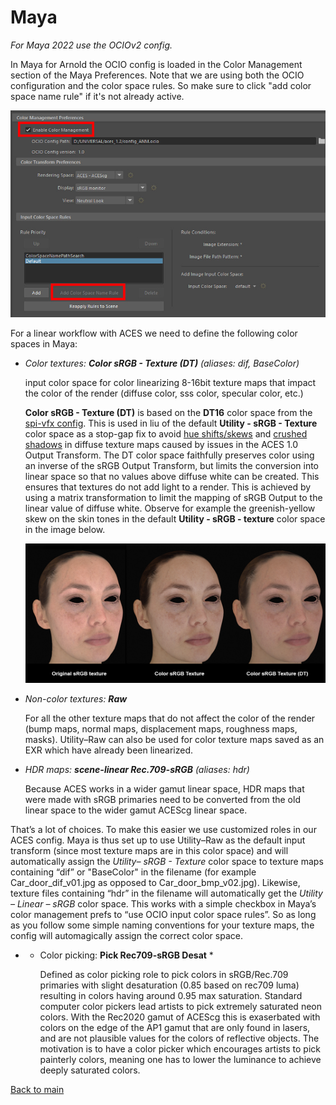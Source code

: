 # Maya

*For Maya 2022 use the OCIOv2 config.* 

In Maya for Arnold the OCIO config is loaded in the Color Management section of the Maya Preferences. Note that we are using both the OCIO configuration and the color space rules. So make sure to click "add color space name rule" if it's not already active.

![maya](img/maya1.jpg)

For a linear workflow with ACES  we need to define the following color spaces in Maya:

- *Color textures: **Color sRGB - Texture (DT)** (aliases: dif, BaseColor)*<p>
input color space for color linearizing 8-16bit texture maps that impact the color of the render (diffuse color, sss color, specular color, etc.)<p>
**Color sRGB - Texture (DT)** is based on the **DT16** color space from the [spi-vfx config](https://opencolorio.readthedocs.io/en/latest/configurations/spi_vfx.html?highlight=DT#texture-painting). This is used in liu of the default **Utility - sRGB - Texture** color space as a stop-gap fix to avoid [hue shifts/skews](chroma.md) and [crushed shadows](tonemap.md) in diffuse texture maps caused by issues in the ACES 1.0 Output Transform. The DT color space faithfully preserves color using an inverse of the sRGB Output Transform, but limits the conversion into linear space so that no values above diffuse white can be created. This ensures that textures do not add light to a render. This is achieved by using a matrix transformation to limit the mapping of sRGB Output to the linear value of diffuse white. Observe for example the greenish-yellow skew on the skin tones in the default **Utility - sRGB - texture** color space in the image below.<p>
	
	![DT](img/DT1.png)
	

- *Non-color textures: **Raw***<p>
For all the other texture maps that do not affect the color of the render (bump maps, normal maps, displacement maps, roughness maps, masks). Utility–Raw can also be used for color texture maps saved as an EXR which have already been linearized.

- *HDR maps: **scene-linear Rec.709-sRGB** (aliases: hdr)*<p>
Because ACES works in a wider gamut linear space, HDR maps that were made with sRGB primaries need to be converted from the old linear space to the wider gamut ACEScg linear space. 

That’s a lot of choices. To make this easier we use customized roles in our ACES config. Maya is thus set up to use Utility–Raw as the default input transform (since most texture maps are in this color space) and will automatically assign the *Utility– sRGB - Texture* color space to texture maps containing “dif” or "BaseColor" in the filename (for example Car_door_dif_v01.jpg as opposed to Car_door_bmp_v02.jpg). Likewise,  texture files containing “hdr” in the filename will automatically get the  *Utility – Linear – sRGB* color space. This works with a simple checkbox in Maya’s color management prefs to “use OCIO input color space rules”. So as long as you follow some simple naming conventions for your texture maps, the config will automagically assign the correct color space.

- * Color picking: **Pick Rec709-sRGB Desat** *<p>
Defined as color picking role to pick colors in sRGB/Rec.709 primaries with slight desaturation (0.85 based on rec709 luma) resulting in colors having around 0.95 max saturation. Standard computer color pickers lead artists to pick extremely saturated neon colors. With the Rec2020 gamut of ACEScg this is exaserbated with colors on the edge of the AP1 gamut that are only found in lasers, and are not plausible values for the colors of reflective objects. The motivation is to have a color picker which encourages artists to pick painterly colors, meaning one has to lower the luminance to achieve deeply saturated colors.

[Back to main](../StdX_ACES)
